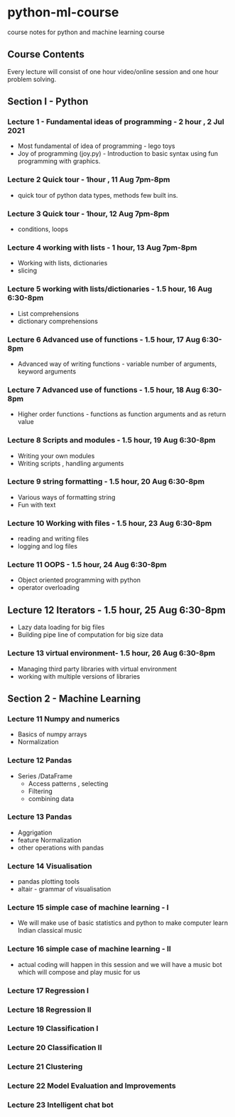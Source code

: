 # python-ml-course
course notes for python and machine learning course

## Course Contents

Every lecture will consist of one hour video/online session and one hour
problem solving.

## Section I - Python 
### Lecture 1 - Fundamental ideas of programming - 2 hour , 2 Jul 2021
* Most fundamental of idea of programming - lego toys
* Joy of programming (joy.py) - Introduction to basic syntax using fun programming with graphics.

### Lecture 2 Quick tour - 1hour , 11 Aug 7pm-8pm
* quick tour of python data types, methods few built ins.

### Lecture 3 Quick tour - 1hour, 12 Aug 7pm-8pm
* conditions, loops

### Lecture 4 working with lists - 1 hour, 13 Aug 7pm-8pm
* Working with lists, dictionaries
* slicing

### Lecture 5 working with lists/dictionaries - 1.5 hour, 16 Aug 6:30-8pm
* List comprehensions
* dictionary comprehensions

### Lecture 6 Advanced use of functions - 1.5 hour, 17 Aug 6:30-8pm
* Advanced way of writing functions - variable number of arguments, keyword arguments

### Lecture 7 Advanced use of functions - 1.5 hour, 18 Aug 6:30-8pm
* Higher order functions - functions as function arguments and as return value


### Lecture 8 Scripts and modules - 1.5 hour, 19 Aug 6:30-8pm
* Writing your own modules
* Writing scripts , handling arguments


### Lecture 9 string formatting - 1.5 hour, 20 Aug 6:30-8pm
* Various ways of formatting string
* Fun with text


### Lecture 10 Working with files - 1.5 hour, 23 Aug 6:30-8pm
* reading and writing files
* logging and log files

### Lecture 11 OOPS - 1.5 hour, 24 Aug 6:30-8pm
* Object oriented programming with python
* operator overloading

## Lecture 12 Iterators - 1.5 hour, 25 Aug 6:30-8pm
* Lazy data loading for big files
* Building pipe line of computation for big size data

### Lecture 13 virtual environment- 1.5 hour, 26 Aug 6:30-8pm
* Managing third party libraries with virtual environment
* working with multiple versions of libraries

## Section 2 - Machine Learning

### Lecture 11 Numpy and numerics
* Basics of numpy arrays
* Normalization 

### Lecture 12 Pandas
* Series /DataFrame
    - Access patterns , selecting
    - Filtering
    - combining data 
	
### Lecture 13 Pandas
* Aggrigation
* feature Normalization
* other operations with pandas

### Lecture 14 Visualisation
* pandas plotting tools
* altair - grammar of visualisation


### Lecture 15 simple case of machine learning - I
* We will make use of basic statistics and python to make computer learn Indian classical music

### Lecture 16 simple case of machine learning - II
* actual coding will happen in this session and we will have a music bot which will compose and play music for us


### Lecture 17 Regression I

### Lecture 18 Regression II

### Lecture 19 Classification I
### Lecture 20 Classification II

### Lecture 21 Clustering

### Lecture 22 Model Evaluation and Improvements

### Lecture 23 Intelligent chat bot


